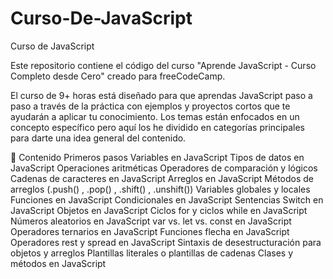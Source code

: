 # Curso-De-JavaScript
 Curso de JavaScript

Este repositorio contiene el código del curso "Aprende JavaScript - Curso Completo desde Cero" creado para freeCodeCamp.

El curso de 9+ horas está diseñado para que aprendas JavaScript paso a paso a través de la práctica con ejemplos y proyectos cortos que te ayudarán a aplicar tu conocimiento. Los temas están enfocados en un concepto específico pero aquí los he dividido en categorías principales para darte una idea general del contenido.

🔹 Contenido
Primeros pasos
Variables en JavaScript
Tipos de datos en JavaScript
Operaciones aritméticas
Operadores de comparación y lógicos
Cadenas de caracteres en JavaScript
Arreglos en JavaScript
Métodos de arreglos (.push() , .pop() , .shift() , .unshift())
Variables globales y locales
Funciones en JavaScript
Condicionales en JavaScript
Sentencias Switch en JavaScript
Objetos en JavaScript
Ciclos for y ciclos while en JavaScript
Números aleatorios en JavaScript
var vs. let vs. const en JavaScript
Operadores ternarios en JavaScript
Funciones flecha en JavaScript
Operadores rest y spread en JavaScript
Sintaxis de desestructuración para objetos y arreglos
Plantillas literales o plantillas de cadenas
Clases y métodos en JavaScript